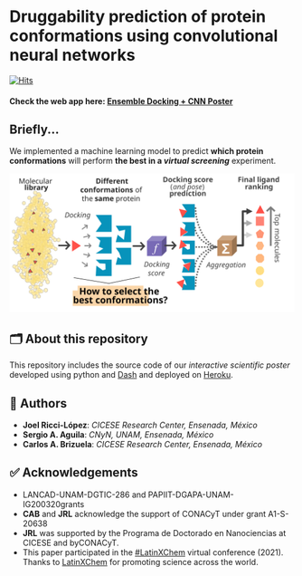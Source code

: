 # Druggability prediction of protein conformations using convolutional neural networks

[![Hits](https://hits.seeyoufarm.com/api/count/incr/badge.svg?url=https%3A%2F%2Fgithub.com%2FjRicciL%2FPoster-ProteinsCNN-webApp&count_bg=%233D9EC8&title_bg=%23555555&icon=&icon_color=%23E7E7E7&title=hits&edge_flat=false)](https://hits.seeyoufarm.com)

#### **Check the web app here:** [Ensemble Docking + CNN Poster](https://jrl-cnn-poster-app.herokuapp.com/) 


## Briefly...
We implemented a machine learning model to predict **which protein conformations** will perform **the best in a _virtual screening_** experiment.

[![Ensemble Docking process](https://raw.githubusercontent.com/jRicciL/Poster-ProteinsCNN-webApp/main/assets/images/ensemble_docking.svg)](https://jrl-cnn-poster-app.herokuapp.com/)

## 🗂 About this repository

This repository includes the source code of our *interactive scientific poster* developed using python and [Dash](https://dash.plotly.com/introduction) and deployed on [Heroku](https://jrl-cnn-poster-app.herokuapp.com/).


## 👥 Authors 

- **Joel Ricci-López**: *CICESE Research Center, Ensenada, México*
- **Sergio A. Aguila**: *CNyN, UNAM, Ensenada, México*
- **Carlos A. Brizuela**: *CICESE Research Center, Ensenada, México*

## ✅ Acknowledgements

- LANCAD-UNAM-DGTIC-286 and PAPIIT-DGAPA-UNAM-IG200320grants
- **CAB**  and  **JRL**  acknowledge  the  support  of  CONACyT  under  grant  A1-S-20638
- **JRL**  was  supported  by  the  Programa  de  Doctorado  en  Nanociencias  at  CICESE  and  byCONACyT.
- This paper participated in the [#LatinXChem](https://twitter.com/LatinXChem) virtual conference (2021). Thanks to [LatinXChem](https://www.latinxchem.org/) for promoting science across the world. 